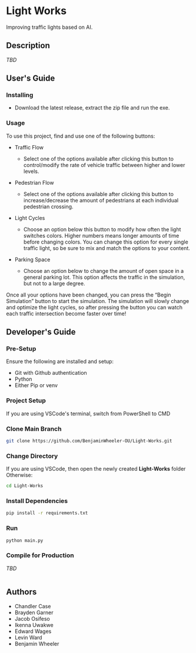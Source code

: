 # Light Works

Improving traffic lights based on AI.

## Description

*TBD*

## User's Guide

### Installing

* Download the latest release, extract the zip file and run the exe.

### Usage

To use this project, find and use one of the following buttons:

* Traffic Flow
  * Select one of the options available after clicking this button to control/modify the rate of vehicle traffic between higher and lower levels.

* Pedestrian Flow
  * Select one of the options available after clicking this button to increase/decrease the amount of pedestrians at each individual pedestrian crossing.

* Light Cycles
  * Choose an option below this button to modify how often the light switches colors. Higher numbers means longer amounts of time before changing colors. You can change this option for every single traffic light, so be sure to mix and match the options to your content.

* Parking Space
  * Choose an option below to change the amount of open space in a general parking lot. This option affects the traffic in the simulation, but not to a large degree.

Once all your options have been changed, you can press the “Begin Simulation” button to start the simulation. The simulation will slowly change and optimize the light cycles, so after pressing the button you can watch each traffic intersection become faster over time!

## Developer's Guide

### Pre-Setup
Ensure the following are installed and setup: 
* Git with Github authentication
* Python
* Either Pip or venv

### Project Setup

If you are using VSCode's terminal, switch from PowerShell to CMD

### Clone Main Branch
```sh
git clone https://github.com/BenjaminWheeler-OU/Light-Works.git
```

### Change Directory
If you are using VSCode, then open the newly created **Light-Works** folder
Otherwise:
```sh
cd Light-Works
```

### Install Dependencies
```sh
pip install -r requirements.txt
```

### Run
```sh
python main.py
```

### Compile for Production
*TBD*
```sh
```

## Authors

* Chandler Case
* Brayden Garner
* Jacob Osifeso
* Ikenna Uwakwe
* Edward Wages
* Levin Ward
* Benjamin Wheeler
